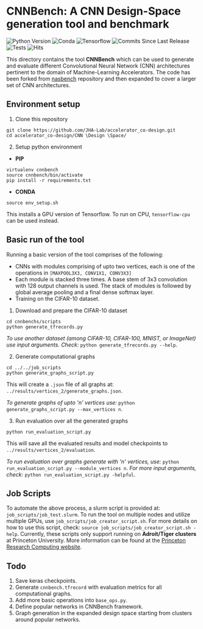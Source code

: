 # CNNBench: A CNN Design-Space generation tool and benchmark

![Python Version](https://img.shields.io/badge/python-v3.8-blue)
![Conda](https://img.shields.io/badge/conda%7Cconda--forge-v4.8.3-blue)
![Tensorflow](https://img.shields.io/badge/tensorflow--gpu-v2.2-orange)
![Commits Since Last Release](https://img.shields.io/github/commits-since/JHA-Lab/accelerator_co-design/v0.1/main)
![Tests](https://img.shields.io/badge/tests-passing-brightgreen)
![Hits](https://hits.seeyoufarm.com/api/count/incr/badge.svg?url=https%3A%2F%2Fgithub.com%2FJHA-Lab%2Faccelerator_co-design&count_bg=%23FFC401&title_bg=%23555555&icon=&icon_color=%23E7E7E7&title=hits&edge_flat=false)

This directory contains the tool **CNNBench** which can be used to generate and evaluate different Convolutional Neural Network (CNN) architectures pertinent to the domain of Machine-Learning Accelerators. 
The code has been forked from [nasbench](https://github.com/google-research/nasbench) repository and then expanded to cover a larger set of CNN architectures.

## Environment setup

1. Clone this repository
```
git clone https://github.com/JHA-Lab/accelerator_co-design.git
cd accelerator_co-design/CNN \Design \Space/
```
2. Setup python environment  
* **PIP**
```
virtualenv cnnbench
source cnnbench/bin/activate
pip install -r requirements.txt
```  
* **CONDA**
```
source env_setup.sh
```
This installs a GPU version of Tensorflow. To run on CPU, `tensorflow-cpu` can be used instead.

## Basic run of the tool

Running a basic version of the tool comprises of the following:
* CNNs with modules comprising of upto two vertices, each is one of the operations in `[MAXPOOL3X3, CONV1X1, CONV3X3]`
* Each module is stacked three times. A base stem of 3x3 convolution with 128 output channels is used. 
The stack of modules is followed by global average pooling and a final dense softmax layer.
* Training on the CIFAR-10 dataset.

1. Download and prepare the CIFAR-10 dataset
```
cd cnnbenchs/scripts
python generate_tfrecords.py
```

_To use another dataset (among CIFAR-10, CIFAR-100, MNIST, or ImageNet) use input arguments. Check:_ `python generate_tfrecords.py --help`.

2. Generate computational graphs
```
cd ../../job_scripts
python generate_graphs_script.py
```
This will create a `.json` file of all graphs at: `../results/vertices_2/generate_graphs.json`.

_To generate graphs of upto 'n' vertices use:_ `python generate_graphs_script.py --max_vertices n`.

3. Run evaluation over all the generated graphs
```
python run_evaluation_script.py
```
This will save all the evaluated results and model checkpoints to `../results/vertices_2/evaluation`.

_To run evaluation over graphs generate with 'n' vertices, use:_ `python run_evaluation_script.py --module_vertices n`. _For more input arguments, check:_ `python run_evaluation_script.py -helpful`.

## Job Scripts

To automate the above process, a slurm script is provided at: `job_scripts/job_test.slurm`. To run the tool on multiple nodes and utilize multiple GPUs, use `job_scripts/job_creator_script.sh`. 
For more details on how to use this script, check: `source job_scripts/job_creator_script.sh -help`. Currently, these scripts only support running on **Adroit/Tiger clusters** at Princeton University. 
More information can be found at the [Princeton Research Computing website](https://researchcomputing.princeton.edu/systems-and-services/available-systems).

## Todo

1. Save keras checkpoints.
2. Generate `cnnbench.tfrecord` with evaluation metrics for all computational graphs.
3. Add more basic operations into `base_ops.py`.
4. Define popular networks in CNNBench framework.
5. Graph generation in the expanded design space starting from clusters around popular networks.
